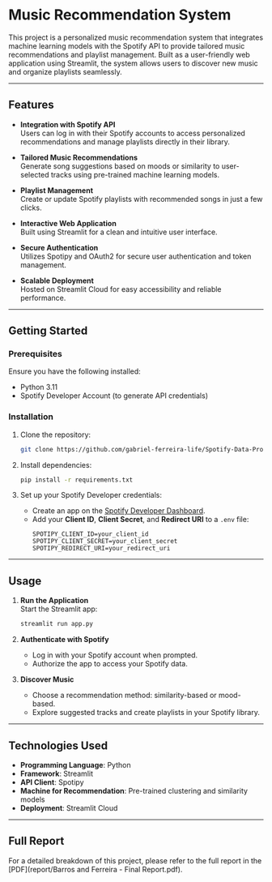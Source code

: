 
# Music Recommendation System

This project is a personalized music recommendation system that integrates machine learning models with the Spotify API to provide tailored music recommendations and playlist management. Built as a user-friendly web application using Streamlit, the system allows users to discover new music and organize playlists seamlessly.

---

## Features

- **Integration with Spotify API**  
  Users can log in with their Spotify accounts to access personalized recommendations and manage playlists directly in their library.

- **Tailored Music Recommendations**  
  Generate song suggestions based on moods or similarity to user-selected tracks using pre-trained machine learning models.

- **Playlist Management**  
  Create or update Spotify playlists with recommended songs in just a few clicks.

- **Interactive Web Application**  
  Built using Streamlit for a clean and intuitive user interface.

- **Secure Authentication**  
  Utilizes Spotipy and OAuth2 for secure user authentication and token management.

- **Scalable Deployment**  
  Hosted on Streamlit Cloud for easy accessibility and reliable performance.

---

## Getting Started

### Prerequisites

Ensure you have the following installed:
- Python 3.11
- Spotify Developer Account (to generate API credentials)

### Installation

1. Clone the repository:
   ```bash
   git clone https://github.com/gabriel-ferreira-life/Spotify-Data-Project.git
   ```

2. Install dependencies:
   ```bash
   pip install -r requirements.txt
   ```

3. Set up your Spotify Developer credentials:
   - Create an app on the [Spotify Developer Dashboard](https://developer.spotify.com/dashboard/).
   - Add your **Client ID**, **Client Secret**, and **Redirect URI** to a `.env` file:
     ```
     SPOTIPY_CLIENT_ID=your_client_id
     SPOTIPY_CLIENT_SECRET=your_client_secret
     SPOTIPY_REDIRECT_URI=your_redirect_uri
     ```

---

## Usage

1. **Run the Application**  
   Start the Streamlit app:
   ```bash
   streamlit run app.py
   ```

2. **Authenticate with Spotify**  
   - Log in with your Spotify account when prompted.
   - Authorize the app to access your Spotify data.

3. **Discover Music**  
   - Choose a recommendation method: similarity-based or mood-based.
   - Explore suggested tracks and create playlists in your Spotify library.

---

## Technologies Used

- **Programming Language**: Python
- **Framework**: Streamlit
- **API Client**: Spotipy
- **Machine for Recommendation**: Pre-trained clustering and similarity models
- **Deployment**: Streamlit Cloud

---

## Full Report

For a detailed breakdown of this project, please refer to the full report in the [PDF](report/Barros and Ferreira - Final Report.pdf).
